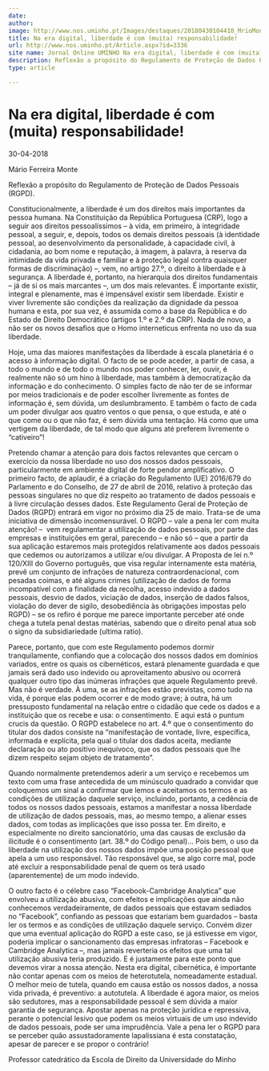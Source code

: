 ```yaml
---
date: 
author: 
image: http://www.nos.uminho.pt/Images/destaques/20180430104410_MrioMonte.jpg
title: Na era digital, liberdade é com (muita) responsabilidade!
url: http://www.nos.uminho.pt/Article.aspx?id=3336
site name: Jornal Online UMINHO Na era digital, liberdade é com (muita) responsabilidade!
description: Reflexão a propósito do Regulamento de Proteção de Dados Pessoais (RGPD).
type: article

---
```

# Na era digital, liberdade é com (muita) responsabilidade!


30-04-2018

Mário Ferreira Monte

Reflexão a propósito do Regulamento de Proteção de Dados Pessoais (RGPD).

Constitucionalmente, a liberdade é um dos direitos mais importantes da pessoa humana. Na Constituição da República Portuguesa (CRP), logo a seguir aos direitos pessoalíssimos – à vida, em primeiro, à integridade pessoal, a seguir, e, depois, todos os demais direitos pessoais (à identidade pessoal, ao desenvolvimento da personalidade, à capacidade civil, à cidadania, ao bom nome e reputação, à imagem, à palavra, à reserva da intimidade da vida privada e familiar e à proteção legal contra quaisquer formas de discriminação) –, vem, no artigo 27.º, o direito à liberdade e à segurança. A liberdade é, portanto, na hierarquia dos direitos fundamentais – já de si os mais marcantes –, um dos mais relevantes. É importante existir, integral e plenamente, mas é impensável existir sem liberdade. Existir e viver livremente são condições da realização da dignidade da pessoa humana e esta, por sua vez, é assumida como a base da República e do Estado de Direito Democrático (artigos 1.º e 2.º da CRP). Nada de novo, a não ser os novos desafios que o Homo interneticus enfrenta no uso da sua liberdade.

Hoje, uma das maiores manifestações da liberdade à escala planetária é o acesso à informação digital. O facto de se pode aceder, a partir de casa, a todo o mundo e de todo o mundo nos poder conhecer, ler, ouvir, é realmente não só um hino à liberdade, mas também à democratização da informação e do conhecimento. O simples facto de não ter de se informar por meios tradicionais e de poder escolher livremente as fontes de informação é, sem dúvida, um deslumbramento. E também o facto de cada um poder divulgar aos quatro ventos o que pensa, o que estuda, e até o que come ou o que não faz, é sem dúvida uma tentação. Há como que uma vertigem da liberdade, de tal modo que alguns até preferem livremente o “cativeiro”!

Pretendo chamar a atenção para dois factos relevantes que cercam o exercício da nossa liberdade no uso dos nossos dados pessoais, particularmente em ambiente digital de forte pendor amplificativo. O primeiro facto, de aplaudir, é a criação do Regulamento (UE) 2016/679 do Parlamento e do Conselho, de 27 de abril de 2016, relativo à proteção das pessoas singulares no que diz respeito ao tratamento de dados pessoais e à livre circulação desses dados. Este Regulamento Geral de Proteção de Dados (RGPD) entrará em vigor no próximo dia 25 de maio. Trata-se de uma iniciativa de dimensão incomensurável. O RGPD – vale a pena ler com muita atenção! –  vem regulamentar a utilização de dados pessoais, por parte das empresas e instituições em geral, parecendo – e não só – que a partir da sua aplicação estaremos mais protegidos relativamente aos dados pessoais que cedemos ou autorizamos a utilizar e/ou divulgar. A Proposta de lei n.º 120/XIII do Governo português, que visa regular internamente esta matéria, prevê um conjunto de infrações de natureza contraordenacional, com pesadas coimas, e até alguns crimes (utilização de dados de forma incompatível com a finalidade da recolha, acesso indevido a dados pessoais, desvio de dados, viciação de dados, inserção de dados falsos, violação do dever de sigilo, desobediência às obrigações impostas pelo RGPD) – se os refiro é porque me parece importante perceber até onde chega a tutela penal destas matérias, sabendo que o direito penal atua sob o signo da subsidiariedade (ultima ratio).

Parece, portanto, que com este Regulamento podemos dormir tranquilamente, confiando que a colocação dos nossos dados em domínios variados, entre os quais os cibernéticos, estará plenamente guardada e que jamais será dado uso indevido ou aproveitamento abusivo ou ocorrerá qualquer outro tipo das inúmeras infrações que aquele Regulamento prevê. Mas não é verdade. À uma, se as infrações estão previstas, como tudo na vida, é porque elas podem ocorrer e de modo grave; à outra, há um pressuposto fundamental na relação entre o cidadão que cede os dados e a instituição que os recebe e usa: o consentimento. E aqui está o puntum crucis da questão. O RGPD estabelece no art. 4.º que o consentimento do titular dos dados consiste na “manifestação de vontade, livre, específica, informada e explícita, pela qual o titular dos dados aceita, mediante declaração ou ato positivo inequívoco, que os dados pessoais que lhe dizem respeito sejam objeto de tratamento”.

Quando normalmente pretendemos aderir a um serviço e recebemos um texto com uma frase antecedida de um minúsculo quadrado a convidar que coloquemos um sinal a confirmar que lemos e aceitamos os termos e as condições de utilização daquele serviço, incluindo, portanto, a cedência de todos os nossos dados pessoais, estamos a manifestar a nossa liberdade de utilização de dados pessoais, mas, ao mesmo tempo, a alienar esses dados, com todas as implicações que isso possa ter. Em direito, e especialmente no direito sancionatório, uma das causas de exclusão da ilicitude é o consentimento (art. 38.º do Código penal)... Pois bem, o uso da liberdade na utilização dos nossos dados impõe uma posição pessoal que apela a um uso responsável. Tão responsável que, se algo corre mal, pode até excluir a responsabilidade penal de quem os terá usado (aparentemente) de um modo indevido.

O outro facto é o célebre caso “Facebook-Cambridge Analytica” que envolveu a utilização abusiva, com efeitos e implicações que ainda não conhecemos verdadeiramente, de dados pessoais que estavam sediados no “Facebook”, confiando as pessoas que estariam bem guardados – basta ler os termos e as condições de utilização daquele serviço. Convém dizer que uma eventual aplicação do RGPD a este caso, se já estivesse em vigor, poderia implicar o sancionamento das empresas infratoras – Facebook e Cambridge Analytica –, mas jamais reverteria os efeitos que uma tal utilização abusiva teria produzido. E é justamente para este ponto que devemos virar a nossa atenção. Nesta era digital, cibernética, é importante não contar apenas com os meios de heterotutela, nomeadamente estadual. O melhor meio de tutela, quando em causa estão os nossos dados, a nossa vida privada, é preventivo: a autotutela. A liberdade é agora maior, os meios são sedutores, mas a responsabilidade pessoal é sem dúvida a maior garantia de segurança. Apostar apenas na proteção jurídica e repressiva, perante o potencial lesivo que podem os meios virtuais de um uso indevido de dados pessoais, pode ser uma imprudência. Vale a pena ler o RGPD para se perceber quão assustadoramente lapalissiana é esta constatação, apesar de parecer e se propor o contrário!

Professor catedrático da Escola de Direito da Universidade do Minho

